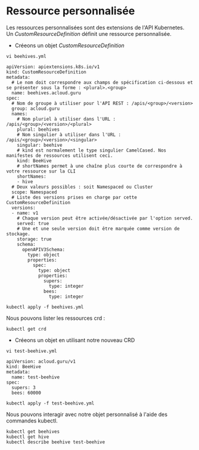 # Ressource personnalisée
Les ressources personnalisées sont des extensions de l'API Kubernetes.<br>
Un *CustomResourceDefinition* définit une ressource personnalisée.<br>

- Créeons un objet *CustomResourceDefinition*
```
vi beehives.yml
```

```
apiVersion: apiextensions.k8s.io/v1
kind: CustomResourceDefinition
metadata:
  # Le nom doit correspondre aux champs de spécification ci-dessous et se présenter sous la forme : <plural>.<group>
  name: beehives.acloud.guru
spec:
  # Nom de groupe à utiliser pour l'API REST : /apis/<group>/<version>
  group: acloud.guru
  names:
    # Nom pluriel à utiliser dans l'URL : /apis/<group>/<version>/<plural>
    plural: beehives
    # Nom singulier à utiliser dans l'URL : /apis/<group>/<version>/<singular>
    singular: beehive
    # kind est normalement le type singulier CamelCased. Nos manifestes de ressources utilisent ceci.
    kind: BeeHive
    # shortNames permet à une chaîne plus courte de correspondre à votre ressource sur la CLI
    shortNames:
    - hive
  # Deux valeurs possibles : soit Namespaced ou Cluster  
  scope: Namespaced
  # Liste des versions prises en charge par cette CustomResourceDefinition
  versions:
  - name: v1
    # Chaque version peut être activée/désactivée par l'option served.
    served: true
    # Une et une seule version doit être marquée comme version de stockage.
    storage: true
    schema:
      openAPIV3Schema:
        type: object
        properties:
          spec:
            type: object
            properties:
              supers:
                type: integer
              bees:
                type: integer
```

```
kubectl apply -f beehives.yml
```

Nous pouvons lister les ressources crd :
```
kubectl get crd
```

- Créeons un objet en utilisant notre nouveau CRD <br>
```
vi test-beehive.yml
```

```
apiVersion: acloud.guru/v1
kind: BeeHive
metadata:
  name: test-beehive
spec:
  supers: 3
  bees: 60000
```

```
kubectl apply -f test-beehive.yml
```

Nous pouvons interagir avec notre objet personnalisé à l'aide des commandes kubectl.
```
kubectl get beehives
kubectl get hive
kubectl describe beehive test-beehive
```